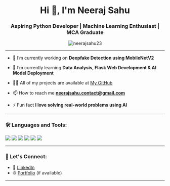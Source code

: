 <h1 align="center">Hi 👋, I'm Neeraj Sahu</h1>
<h3 align="center">Aspiring Python Developer | Machine Learning Enthusiast | MCA Graduate</h3>

<p align="center">
  <img src="https://komarev.com/ghpvc/?username=neerajsahu23&label=Profile%20views&color=0e75b6&style=flat" alt="neerajsahu23" />
</p>

---

- 🔭 I’m currently working on **Deepfake Detection using MobileNetV2**

- 🌱 I’m currently learning **Data Analysis, Flask Web Development & AI Model Deployment**

- 👨‍💻 All of my projects are available at [My GitHub](https://github.com/neerajsahu27)

- 📫 How to reach me **neerajsahu.contact@gmail.com**

- ⚡ Fun fact **I love solving real-world problems using AI**

---

### 🛠️ Languages and Tools:

<p align="left">
  <img src="https://img.shields.io/badge/Python-3776AB?style=for-the-badge&logo=python&logoColor=white"/>
  <img src="https://img.shields.io/badge/Flask-000000?style=for-the-badge&logo=flask&logoColor=white"/>
  <img src="https://img.shields.io/badge/Colab-F9AB00?style=for-the-badge&logo=googlecolab&logoColor=white"/>
  <img src="https://img.shields.io/badge/GitHub-181717?style=for-the-badge&logo=github&logoColor=white"/>
  <img src="https://img.shields.io/badge/Jupyter-F37626?style=for-the-badge&logo=jupyter&logoColor=white"/>
  <img src="https://img.shields.io/badge/HTML-E34F26?style=for-the-badge&logo=html5&logoColor=white"/>
</p>

---

### 🔗 Let's Connect:

- 💼 [LinkedIn](https://www.linkedin.com/in/neerajsahu27/)
- 🌐 [Portfolio](https://yourportfolio.com) (if available)

---

